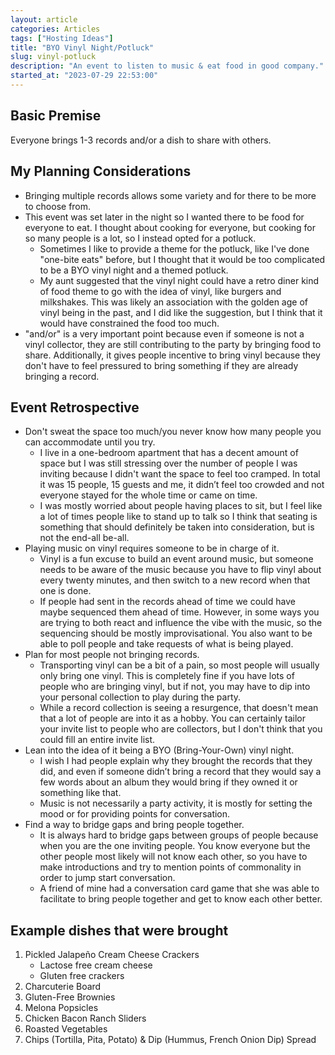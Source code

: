 ```yaml
---
layout: article
categories: Articles
tags: ["Hosting Ideas"]
title: "BYO Vinyl Night/Potluck"
slug: vinyl-potluck
description: "An event to listen to music & eat food in good company."
started_at: "2023-07-29 22:53:00"
---
```


## Basic Premise
Everyone brings 1-3 records and/or a dish to share with others.

## My Planning Considerations
* Bringing multiple records allows some variety and for there to be more to choose from.
* This event was set later in the night so I wanted there to be food for everyone to eat. I thought about cooking for everyone, but cooking for so many people is a lot, so I instead opted for a potluck.
    * Sometimes I like to provide a theme for the potluck, like I've done "one-bite eats" before, but I thought that it would be too complicated to be a BYO vinyl night and a themed potluck.
    * My aunt suggested that the vinyl night could have a retro diner kind of food theme to go with the idea of vinyl, like burgers and milkshakes. This was likely an association with the golden age of vinyl being in the past, and I did like the suggestion, but I think that it would have constrained the food too much.
* "and/or" is a very important point because even if someone is not a vinyl collector, they are still contributing to the party by bringing food to share. Additionally, it gives people incentive to bring vinyl because they don't have to feel pressured to bring something if they are already bringing a record.

## Event Retrospective
* Don't sweat the space too much/you never know how many people you can accommodate until you try.
    * I live in a one-bedroom apartment that has a decent amount of space but I was still stressing over the number of people I was inviting because I didn't want the space to feel too cramped. In total it was 15 people, 15 guests and me, it didn’t feel too crowded and not everyone stayed for the whole time or came on time.
    * I was mostly worried about people having places to sit, but I feel like a lot of times people like to stand up to talk so I think that seating is something that should definitely be taken into consideration, but is not the end-all be-all.
* Playing music on vinyl requires someone to be in charge of it.
    * Vinyl is a fun excuse to build an event around music, but someone needs to be aware of the music because you have to flip vinyl about every twenty minutes, and then switch to a new record when that one is done.
    * If people had sent in the records ahead of time we could have maybe sequenced them ahead of time. However, in some ways you are trying to both react and influence the vibe with the music, so the sequencing should be mostly improvisational. You also want to be able to poll people and take requests of what is being played.
* Plan for most people not bringing records.
    * Transporting vinyl can be a bit of a pain, so most people will usually only bring one vinyl. This is completely fine if you have lots of people who are bringing vinyl, but if not, you may have to dip into your personal collection to play during the party.
    * While a record collection is seeing a resurgence, that doesn't mean that a lot of people are into it as a hobby. You can certainly tailor your invite list to people who are collectors, but I don't think that you could fill an entire invite list.
* Lean into the idea of it being a BYO (Bring-Your-Own) vinyl night.
    * I wish I had people explain why they brought the records that they did, and even if someone didn’t bring a record that they would say a few words about an album they would bring if they owned it or something like that.
    * Music is not necessarily a party activity, it is mostly for setting the mood or for providing points for conversation.
* Find a way to bridge gaps and bring people together.
    * It is always hard to bridge gaps between groups of people because when you are the one inviting people. You know everyone but the other people most likely will not know each other, so you have to make introductions and try to mention points of commonality in order to jump start conversation.
    * A friend of mine had a conversation card game that she was able to facilitate to bring people together and get to know each other better.

## Example dishes that were brought
1. Pickled Jalapeño Cream Cheese Crackers
    * Lactose free cream cheese
    * Gluten free crackers
2. Charcuterie Board
3. Gluten-Free Brownies
4. Melona Popsicles
5. Chicken Bacon Ranch Sliders
6. Roasted Vegetables 
7. Chips (Tortilla, Pita, Potato) & Dip (Hummus, French Onion Dip) Spread 